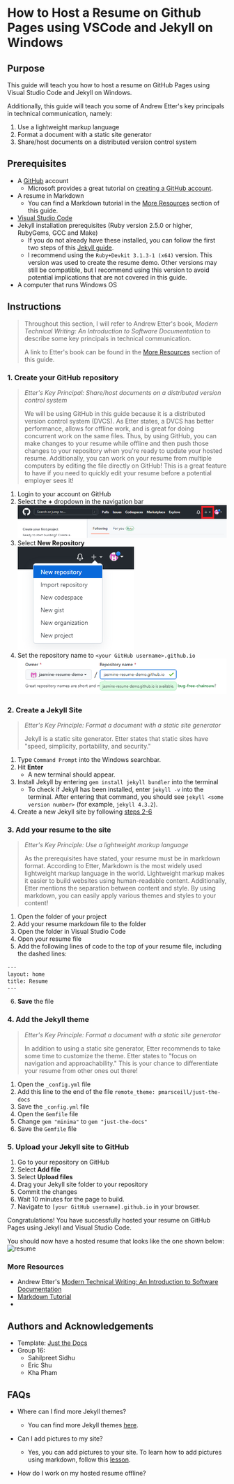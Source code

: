 # How to Host a Resume on Github Pages using VSCode and Jekyll on Windows

## Purpose
This guide will teach you how to host a resume on GitHub Pages using Visual Studio Code and Jekyll on Windows.

Additionally, this guide will teach you some of Andrew Etter's key principals in technical communication, namely:      

1. Use a lightweight markup language
2. Format a document with a static site generator
3. Share/host documents on a distributed version control system

## Prerequisites
- A [GitHub](https://github.com/) account 
    - Microsoft provides a great tutorial on [creating a GitHub account](https://learn.microsoft.com/en-us/visualstudio/version-control/git-create-github-account?view=vs-2022).
- A resume in Markdown 
    - You can find a Markdown tutorial in the [More Resources](https://jasmine-tabuzo.github.io/README.html#more-resources) section of this guide.
- [Visual Studio Code](https://code.visualstudio.com/)
- Jekyll installation prerequisites (Ruby version 2.5.0 or higher, RubyGems, GCC and Make)
    - If you do not already have these installed, you can follow the first two steps of this [Jekyll guide](https://jekyllrb.com/docs/installation/windows/). 
    - I recommend using the `Ruby+Devkit 3.1.3-1 (x64)` version. This version was used to create the resume demo. Other versions may still be compatible, but I recommend using this version to avoid potential implications that are not covered in this guide. 
- A computer that runs Windows OS

## Instructions

> Throughout this section, I will refer to Andrew Etter's book, *Modern Technical Writing: An Introduction to Software Documentation* to describe some key principals in technical communication. 
> 
> A link to Etter's book can be found in the [More Resources](https://jasmine-tabuzo.github.io/README.html#more-resources) section of this guide.

### 1. Create your GitHub repository

> *Etter's Key Principal: Share/host documents on a distributed version control system* 
> 
> We will be using GitHub in this guide because it is a distributed version control system (DVCS). As Etter states, a DVCS has better performance, allows for offline work, and is great for doing concurrent work on the same files. Thus, by using GitHub, you can make changes to your resume while offline and then push those changes to your repository when you're ready to update your hosted resume. Additionally, you can work on your resume from multiple computers by editing the file directly on GitHub! This is a great feature to have if you need to quickly edit your resume before a potential employer sees it!

1. Login to your account on GitHub 
2. Select the **+** dropdown in the navigation bar    
    ![New Repository Dropdown](images/repository-dropdown.PNG)
2. Select **New Repository**     
    ![New Repository Button](images/new-repository.PNG)
3. Set the repository name to `<your GitHub username>.github.io`    
    ![Repository Name](images/repository-name.PNG)

### 2. Create a Jekyll Site

> *Etter's Key Principle: Format a document with a static site generator*    
> 
>  Jekyll is a static site generator. Etter states that static sites have "speed, simplicity, portability, and security."  

1. Type `Command Prompt` into the Windows searchbar.
2. Hit **Enter** 
    - A new terminal should appear. 
3. Install Jekyll by entering `gem install jekyll bundler` into the terminal 
    - To check if Jekyll has been installed, enter `jekyll -v` into the terminal. After entering that command, you should see `jekyll <some version number>` (for example, `jekyll 4.3.2`).
4. Create a new Jekyll site by following [steps 2-6](https://jekyllrb.com/docs/) 

### 3. Add your resume to the site

> *Etter's Key Principle: Use a lightweight markup language*
>
> As the prerequisites have stated, your resume must be in markdown format. According to Etter, Markdown is the most widely used lightweight markup language in the world. Lightweight markup makes it easier to build websites using human-readable content. Additionally, Etter mentions the separation between content and style. By using markdown, you can easily apply various themes and styles to your content!

1. Open the folder of your project 
2. Add your resume markdown file to the folder 
3. Open the folder in Visual Studio Code
4.  Open your resume file
5.  Add the following lines of code to the top of your resume file, including the dashed lines:    
```
---
layout: home
title: Resume
---
```
6.  **Save** the file

### 4. Add the Jekyll theme

> *Etter's Key Principle: Format a document with a static site generator*   
> 
>  In addition to using a static site generator, Etter recommends to take some time to customize the theme. Etter states to "focus on navigation and approachability." This is your chance to differentiate your resume from other ones out there!  

1. Open the `_config.yml` file
2. Add this line to the end of the file `remote_theme: pmarsceill/just-the-docs` 
3. Save the `_config.yml` file
4. Open the `Gemfile` file
5. Change `gem "minima"` to `gem "just-the-docs"`
6. Save the `Gemfile` file

### 5. Upload your Jekyll site to GitHub

1.  Go to your repository on GitHub
2.  Select **Add file** 
3.  Select **Upload files**
4.  Drag your Jekyll site folder to your repository 
5.  Commit the changes 
6.  Wait 10 minutes for the page to build. 
7.  Navigate to `[your GitHub username].github.io` in your browser. 

Congratulations! You have successfully hosted your resume on GitHub Pages using Jekyll and Visual Studio Code. 

You should now have a hosted resume that looks like the one shown below: 
![resume](images/resume.gif)

### More Resources

- Andrew Etter's [Modern Technical Writing: An Introduction to Software Documentation](https://www.amazon.ca/Modern-Technical-Writing-Introduction-Documentation-ebook/dp/B01A2QL9SS)
- [Markdown Tutorial](https://www.markdowntutorial.com/)
- 

## Authors and Acknowledgements

- Template: [Just the Docs](https://github.com/just-the-docs/just-the-docs)
- Group 16: 
    - Sahilpreet Sidhu 
    - Eric Shu 
    - Kha Pham 


## FAQs

- Where can I find more Jekyll themes? 
    - You can find more Jekyll themes [here](https://jekyllrb.com/docs/themes/).

- Can I add pictures to my site?
    - Yes, you can add pictures to your site. To learn how to add pictures using markdown, follow this [lesson](https://www.markdowntutorial.com/lesson/4/).

- How do I work on my hosted resume offline? 
